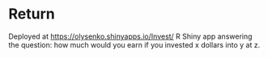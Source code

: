 # Return
Deployed at https://olysenko.shinyapps.io/Invest/
R Shiny app answering the question: how much would you earn if you invested x dollars into y at z.
